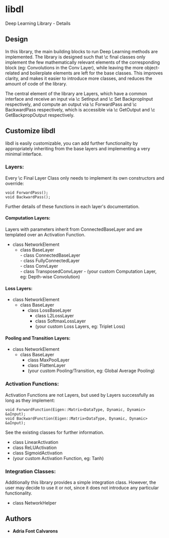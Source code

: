 # libdl

Deep Learning Library - Details

## Design
In this library, the main building blocks to run Deep Learning methods are implemented. The library is designed such that \c final classes only implement the few mathematically relevant elements of the corresponding block (eg: Convolutions in the Conv Layer), while leaving the more object-related and boilerplate elements are left for the base classes. This improves clarity, and makes it easier to introduce more classes, and reduces the amount of code of the library.

The central element of the library are Layers, which have a common interface and receive an input via \c SetInput and \c Set BackpropInput respectively, and compute an output via \c ForwardPass and \c BackwardPass respectively, which is accessible via \c GetOutput and \c GetBackpropOutput respectively.



## Customize libdl
libdl is easily customizable, you can add further functionality by appropriately inheriting from the base layers and implementing a very minimal interface.

### Layers: 
Every \c Final Layer Class only needs to implement its own constructors and override:
```
void ForwardPass();
void BackwardPass();
```
Further details of these functions in each layer's documentation.
#### Computation Layers:
Layers with parameters inherit from ConnectedBaseLayer and are templated over an Activation Function.

- class NetworkElement  
    - class BaseLayer  
            - class ConnectedBaseLayer  
                - class FullyConnectedLayer  
                - class ConvLayer  
                - class TransposedConvLayer
                - (your custom Computation Layer, eg: Depth-wise Convolution) 

#### Loss Layers:
- class NetworkElement 
    - class BaseLayer 
        - class LossBaseLayer 
            - class L2LossLayer
            - class SoftmaxLossLayer
            - (your custom Loss Layers, eg: Triplet Loss)

#### Pooling and Transition Layers:
- class NetworkElement 
    - class BaseLayer 
        - class MaxPoolLayer
        - class FlattenLayer
        - (your custom Pooling/Transition, eg: Global Average Pooling)    


### Activation Functions:
Activation Functions are not Layers, but used by Layers successfully as long as they implement:
```
void ForwardFunction(Eigen::Matrix<DataType, Dynamic, Dynamic> &aInput);
void BackwardFunction(Eigen::Matrix<DataType, Dynamic, Dynamic> &aInput);
```
See the existing classes for further information.
- class LinearActivation  
- class ReLUActivation
- class SigmoidActivation
- (your custom Activation Function, eg: Tanh)




### Integration Classes:
Additionally this library provides a simple integration class. However, the user may decide to use it or not, since it does not introduce any particular functionality.
- class NetworkHelper


## Authors

* **Adria Font Calvarons**

